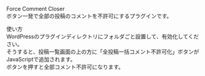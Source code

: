 Force Comment Closer  
ボタン一発で全部の投稿のコメントを不許可にするプラグインです。  
  
使い方  
WordPressのプラグインディレクトリにフォルダごと設置して、有効化してください。  
そうすると、投稿一覧画面の上の方に「全投稿一括コメント不許可化」ボタンがJavaScriptで追加されます。  
ボタンを押すと全部コメント不許可になります。
